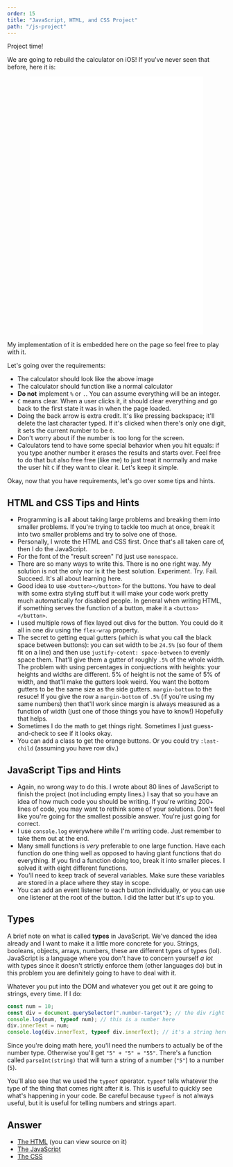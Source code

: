 ```yaml
---
order: 15
title: "JavaScript, HTML, and CSS Project"
path: "/js-project"
---
```


<style>
  .calc {
    display: inherit;
    margin: 0 auto;
  }
</style>

Project time!

We are going to rebuild the calculator on iOS! If you've never seen that before, here it is:

<!-- ![Calculator build in HTML and CSS](./images/calculator.png) -->

<!-- locally you'll need to do /calculator.html without /intro-to-web-dev-v2/ -->

<iframe class="calc" width="400" height="595" title="Calculator" src="/intro-to-web-dev-v2/calculator.html" frameborder="no" allowtransparency="true"></iframe>

My implementation of it is embedded here on the page so feel free to play with it.

Let's going over the requirements:

* The calculator should look like the above image
* The calculator should function like a normal calculator
* **Do not** implement `%` or `.`. You can assume everything will be an integer.
* `C` means clear. When a user clicks it, it should clear everything and go back to the first state it was in when the page loaded.
* Doing the back arrow is extra credit. It's like pressing backspace; it'll delete the last character typed. If it's clicked when there's only one digit, it sets the current number to be `0`.
* Don't worry about if the number is too long for the screen.
* Calculators tend to have some special behavior when you hit equals: if you type another number it erases the results and starts over. Feel free to do that but also free free (like me) to just treat it normally and make the user hit `C` if they want to clear it. Let's keep it simple.

Okay, now that you have requirements, let's go over some tips and hints.

## HTML and CSS Tips and Hints

* Programming is all about taking large problems and breaking them into smaller problems. If you're trying to tackle too much at once, break it into two smaller problems and try to solve one of those.
* Personally, I wrote the HTML and CSS first. Once that's all taken care of, then I do the JavaScript.
* For the font of the "result screen" I'd just use `monospace`.
* There are so many ways to write this. There is no one right way. My solution is not the only nor is it the best solution. Experiment. Try. Fail. Succeed. It's all about learning here.
* Good idea to use `<button></button>` for the buttons. You have to deal with some extra styling stuff but it will make your code work pretty much automatically for disabled people. In general when writing HTML, if something serves the function of a button, make it a `<button></button>`.
* I used multiple rows of flex layed out divs for the button. You could do it all in one div using the `flex-wrap` property.
* The secret to getting equal gutters (which is what you call the black space between buttons): you can set width to be `24.5%` (so four of them fit on a line) and then use `justify-cotent: space-between` to evenly space them. That'll give them a gutter of roughly `.5%` of the whole width. The problem with using percentages in conjuections with heights: your heights and widths are different. 5% of height is not the same of 5% of width, and that'll make the gutters look weird. You want the bottom gutters to be the same size as the side gutters. `margin-bottom` to the resuce! If you give the row a `margin-bottom` of `.5%` (if you're using my same numbers) then that'll work since margin is always measured as a function of width (just one of those things you have to know!) Hopefully that helps.
* Sometimes I do the math to get things right. Sometimes I just guess-and-check to see if it looks okay.
* You can add a class to get the orange buttons. Or you could try `:last-child` (assuming you have row div.)

## JavaScript Tips and Hints

* Again, no wrong way to do this. I wrote about 80 lines of JavaScript to finish the project (not including empty lines.) I say that so you have an idea of how much code you should be writing. If you're writing 200+ lines of code, you may want to rethink some of your solutions. Don't feel like you're going for the smallest possible answer. You're just going for correct.
* I use `console.log` everywhere while I'm writing code. Just remember to take them out at the end.
* Many small functions is _very_ preferable to one large function. Have each function do one thing well as opposed to having giant functions that do everything. If you find a function doing too, break it into smaller pieces. I solved it with eight different functions.
* You'll need to keep track of several variables. Make sure these variables are stored in a place where they stay in scope.
* You can add an event listener to each button individually, or you can use one listener at the root of the button. I did the latter but it's up to you.

## Types

A brief note on what is called **types** in JavaScript. We've danced the idea already and I want to make it a little more concrete for you. Strings, booleans, objects, arrays, numbers, these are different types of types (lol). JavaScript is a language where you don't have to concern yourself _a lot_ with types since it doesn't strictly enforce them (other languages do) but in this problem you are definitely going to have to deal with it.

Whatever you put into the DOM and whatever you get out it are going to strings, every time. If I do:

<div class="number-target"></div>

```javascript
const num = 10;
const div = document.querySelector(".number-target"); // the div right above this block
console.log(num, typeof num); // this is a number here
div.innerText = num;
console.log(div.innerText, typeof div.innerText); // it's a string here
```

Since you're doing math here, you'll need the numbers to actually be of the number type. Otherwise you'll get `"5" + "5" = "55"`. There's a function called `parseInt(string)` that will turn a string of a number (`"5"`) to a number (`5`).

You'll also see that we used the `typeof` operator. `typeof` tells whatever the type of the thing that comes right after it is. This is useful to quickly see what's happening in your code. Be careful because `typeof` is not always useful, but it is useful for telling numbers and strings apart.

## Answer

* [The HTML](https://btholt.github.io/intro-to-web-dev-v2/calculator.html) (you can view source on it)
* [The JavaScript](https://btholt.github.io/intro-to-web-dev-v2/calculator.js)
* [The CSS](https://btholt.github.io/intro-to-web-dev-v2/calculator.css)
